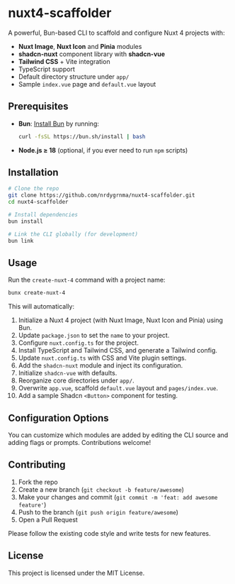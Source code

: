 # nuxt4-scaffolder

A powerful, Bun-based CLI to scaffold and configure Nuxt 4 projects with:

- **Nuxt Image**, **Nuxt Icon** and **Pinia** modules
- **shadcn-nuxt** component library with **shadcn-vue**
- **Tailwind CSS** + Vite integration
- TypeScript support
- Default directory structure under `app/`
- Sample `index.vue` page and `default.vue` layout

## Prerequisites

- **Bun**: [Install Bun](https://bun.sh/) by running:
  ```bash
  curl -fsSL https://bun.sh/install | bash
  ```
- **Node.js ≥ 18** (optional, if you ever need to run `npm` scripts)

## Installation

```bash
# Clone the repo
git clone https://github.com/nrdygrnma/nuxt4-scaffolder.git
cd nuxt4-scaffolder

# Install dependencies
bun install

# Link the CLI globally (for development)
bun link
```

## Usage

Run the `create-nuxt-4` command with a project name:

```bash
bunx create-nuxt-4
```

This will automatically:

1. Initialize a Nuxt 4 project (with Nuxt Image, Nuxt Icon and Pinia) using Bun.
2. Update `package.json` to set the `name` to your project.
3. Configure `nuxt.config.ts` for the project.
4. Install TypeScript and Tailwind CSS, and generate a Tailwind config.
5. Update `nuxt.config.ts` with CSS and Vite plugin settings.
6. Add the `shadcn-nuxt` module and inject its configuration.
7. Initialize `shadcn-vue` with defaults.
8. Reorganize core directories under `app/`.
9. Overwrite `app.vue`, scaffold `default.vue` layout and `pages/index.vue`.
10. Add a sample Shadcn `<Button>` component for testing.

## Configuration Options

You can customize which modules are added by editing the CLI source and adding flags or prompts. Contributions welcome!

## Contributing

1. Fork the repo
2. Create a new branch (`git checkout -b feature/awesome`)
3. Make your changes and commit (`git commit -m 'feat: add awesome feature'`)
4. Push to the branch (`git push origin feature/awesome`)
5. Open a Pull Request

Please follow the existing code style and write tests for new features.

## License

This project is licensed under the MIT License.  
